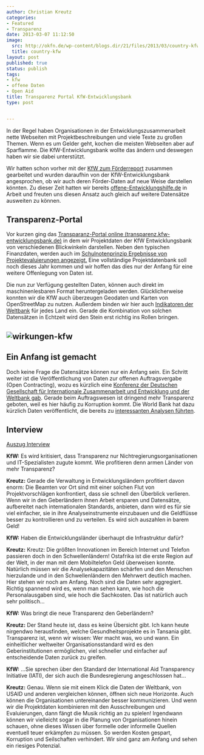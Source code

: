 ```yaml
---
author: Christian Kreutz
categories:
- Featured
- Transparenz
date: 2013-03-07 11:12:50
image:
  src: http://okfn.de/wp-content/blogs.dir/21/files/2013/03/country-kfw.png
  title: country-kfw
layout: post
published: true
status: publish
tags:
- kfw
- offene Daten
- Open Aid
title: Transparenz Portal KfW-Entwicklungsbank
type: post


---
```


In der Regel haben Organisationen in der Entwicklungszusammenarbeit nette Webseiten mit Projektbeschreibungen und viele Texte zu großen Themen. Wenn es um Gelder geht, kochen die meisten Webseiten aber auf Sparflamme. Die KfW-Entwicklungsbank wollte das ändern und deswegen haben wir sie dabei unterstützt.

[ ](http://okfn.de/wp-content/blogs.dir/21/files/2013/03/wirkungen-kfw.png)

Wir hatten schon vorher mit der [KfW zum Förderreport](http://okfn.de/2012/04/mehr-transparenz-kooperation-kfw-bankengruppe/) zusammen gearbeitet und wurden daraufhin von der KfW-Entwicklungsbank angesprochen, ob wir auch deren Förder-Daten auf neue Weise darstellen könnten. Zu dieser Zeit hatten wir bereits [offene-Entwicklungshilfe.de](http://www.offene-Entwicklungshilfe.de) in Arbeit und freuten uns diesen Ansatz auch gleich auf weitere Datensätze ausweiten zu können.

## Transparenz-Portal

Vor kurzen ging das [Transparanz-Portal online (transparenz.kfw-entwicklungsbank.de)](http://transparenz.kfw-entwicklungsbank.de) in dem wir Projektdaten der KfW Entwicklungsbank von verschiedenen Blickwinkeln darstellen. Neben den typischen Finanzdaten, werden auch im [Schulnotenprinzip Ergebnisse von Projektevaluierungen angezeigt.](http://transparenz.kfw-entwicklungsbank.de/wirkungen/detail/index.html) Eine vollständige Projektdatenbank soll noch dieses Jahr kommen und wir hoffen das dies nur der Anfang für eine weitere Offenlegung von Daten ist.

Die nun zur Verfügung gestellten Daten, können auch direkt im maschinenlesbaren Format heruntergeladen werden. Glücklicherweise konnten wir die KfW auch überzeugen Geodaten und Karten von OpenStreetMap zu nutzen. Außerdem binden wir hier auch [Indikatoren der Weltbank](http://data.worldbank.org/indicator) für jedes Land ein. Gerade die Kombination von solchen Datensätzen in Echtzeit wird den Stein erst richtig ins Rollen bringen.

## ![wirkungen-kfw](http://okfn.de/wp-content/blogs.dir/21/files/2013/03/wirkungen-kfw.png)

## Ein Anfang ist gemacht

Doch keine Frage die Datensätze können nur ein Anfang sein. Ein Schritt weiter ist die Veröffentlichung von Daten zur offenen Auftragsvergabe (Open Contracting), wozu es kürzlich eine [Konferenz der Deutschen Gesellschaft für Internationale Zusammenarbeit und Entwicklung und der Weltbank gab](http://www.open-contracting.org/johannesburg). Gerade beim Auftragswesen ist dringend mehr Transparenz geboten, weil es hier häufig zu Korruption kommt. Die World Bank hat dazu kürzlich Daten veröffentlicht, die bereits zu [interessanten Analysen führten](http://europeandcis.undp.org/blog/2013/01/31/big-data-and-development-organizations-what-happens-when-you-move-from-theory-to-practice/).

## Interview

[Auszug Interview](http://www.kfw-entwicklungsbank.de/ebank/DE_Home/Ueber_uns/News/News_2012/Im_Gespraech/20121221_43991.jsp)

**KfW:** Es wird kritisiert, dass Transparenz nur Nichtregierungsorganisationen und IT-Spezialisten zugute kommt. Wie profitieren denn armen Länder von mehr Transparenz?

**Kreutz:** Gerade die Verwaltung in Entwicklungsländern profitiert davon enorm: Die Beamten vor Ort sind mit einer solchen Flut von Projektvorschlägen konfrontiert, dass sie schnell den Überblick verlieren. Wenn wir in den Geberländern ihnen Arbeit ersparen und Datensätze, aufbereitet nach internationalen Standards, anbieten, dann wird es für sie viel einfacher, sie in ihre Analyseinstrumente einzubauen und die Geldflüsse besser zu kontrollieren und zu verteilen. Es wird sich auszahlen in barem Geld!

**KfW:** Haben die Entwicklungsländer überhaupt die Infrastruktur dafür?

**Kreutz:** Kreutz: Die größten Innovationen im Bereich Internet und Telefon passieren doch in den Schwellenländern! Ostafrika ist die erste Region auf der Welt, in der man mit dem Mobiltelefon Geld überweisen konnte. Natürlich müssen wir die Analysekapazitäten schärfen und den Menschen hierzulande und in den Schwellenländern den Mehrwert deutlich machen. Hier stehen wir noch am Anfang. Noch sind die Daten sehr aggregiert. Richtig spannend wird es, wenn man sehen kann, wie hoch die Personalausgaben sind, wie hoch die Sachkosten. Das ist natürlich auch sehr politisch…

**KfW:** Was bringt die neue Transparenz den Geberländern?

**Kreutz:** Der Stand heute ist, dass es keine Übersicht gibt. Ich kann heute nirgendwo herausfinden, welche Gesundheitsprojekte es in Tansania gibt. Transparenz ist, wenn wir wissen: Wer macht was, wo und wann. Ein einheitlicher weltweiter Organisationsstandard wird es den Geberinstitutionen ermöglichen, viel schneller und einfacher auf entscheidende Daten zurück zu greifen.

**KfW:** …Sie sprechen über den Standard der International Aid Transparency Initiative (IATI), der sich auch die Bundesregierung angeschlossen hat…

**Kreutz:** Genau. Wenn sie mit einem Klick die Daten der Weltbank, von USAID und anderen vergleichen können, öffnen sich neue Horizonte. Auch können die Organisationen untereinander besser kommunizieren. Und wenn wir die Projektdaten kombinieren mit den Ausschreibungen und Evaluierungen, dann fängt die Musik richtig an zu spielen! Irgendwann können wir vielleicht sogar in die Planung von Organisationen hinein schauen, ohne dieses Wissen über formelle oder informelle Quellen eventuell teuer erkämpfen zu müssen. So werden Kosten gespart, Korruption und Seilschaften verhindert. Wir sind ganz am Anfang und sehen ein riesiges Potenzial.